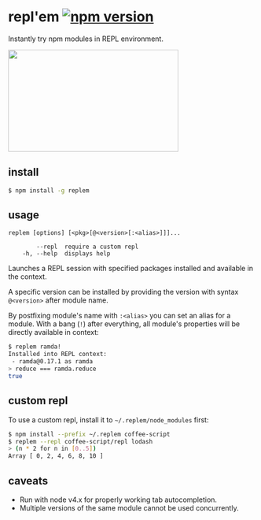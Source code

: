 # repl'em [![npm version](https://badge.fury.io/js/replem.svg)](https://www.npmjs.com/package/replem)

Instantly try npm modules in REPL environment.

<img src="https://raw.githubusercontent.com/raine/replem/media/term.png" width="346" height="207">

## install

```sh
$ npm install -g replem
```

## usage

```
replem [options] [<pkg>[@<version>[:<alias>]]]...

        --repl  require a custom repl
    -h, --help  displays help
```

Launches a REPL session with specified packages installed and available in
the context.

A specific version can be installed by providing the version with syntax
`@<version>` after module name.

By postfixing module's name with `:<alias>` you can set an alias for a
module. With a bang (`!`) after everything, all module's properties will be
directly available in context:

```sh
$ replem ramda!
Installed into REPL context:
 - ramda@0.17.1 as ramda
> reduce === ramda.reduce
true
```

## custom repl

To use a custom repl, install it to `~/.replem/node_modules` first:

```sh
$ npm install --prefix ~/.replem coffee-script
$ replem --repl coffee-script/repl lodash
> (n * 2 for n in [0..5])
Array [ 0, 2, 4, 6, 8, 10 ]
```

## caveats

- Run with node v4.x for properly working tab autocompletion.
- Multiple versions of the same module cannot be used concurrently.
